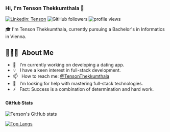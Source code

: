 ### Hi, I'm Tenson Thekkumthala 👋

[![Linkedin: Tenson](https://img.shields.io/badge/-Tenson-blue?style=flat-square&logo=Linkedin&logoColor=white&link=https://www.linkedin.com/in/tenson-thekkumthala)](https://www.linkedin.com/in/tenson-thekkumthala)
![GitHub followers](https://img.shields.io/github/followers/tenson?label=Follow&style=social)
<img alt="profile views" src="https://komarev.com/ghpvc/?username=tenson&color=brightgreen">

🎓 I'm Tenson Thekkumthala, currently pursuing a Bachelor's in Informatics in Vienna.

## 👨🏻‍💻 &nbsp;About Me

- 🔭 &nbsp; I'm currently working on developing a dating app.
- :bulb: &nbsp; I have a keen interest in full-stack development.
- 📫 &nbsp; How to reach me: [@TensonThekkumthala](https://twitter.com/TensonThekkumthala)
- 🤔 &nbsp; I’m looking for help with mastering full-stack technologies.
- ⚡ &nbsp; Fact: Success is a combination of determination and hard work.

#### GitHub Stats

![Tenson's GitHub stats](https://github-readme-stats.vercel.app/api?username=tenson&count_private=true&theme=tokyonight&hide=contribs,prs)

[![Top Langs](https://github-readme-stats.vercel.app/api/top-langs/?username=tenson&layout=compact)](https://github.com/tenson/github-readme-stats)
